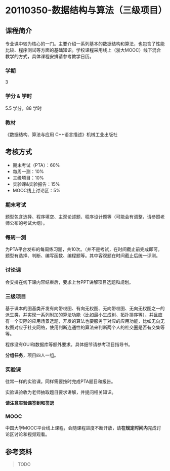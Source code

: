 # 20110350-数据结构与算法（三级项目）

## 课程简介

专业课中较为核心的一门。主要介绍一系列基本的数据结构和算法，也包含了性能比较、程序测试等方面的基础知识。学校课程采用线上（浙大MOOC）线下混合教学的方式，具体课程安排请参考教学日历。

### 学期

3

### 学分 & 学时

5.5 学分，88 学时

### 教材

《数据结构、算法与应用 C++语言描述》机械工业出版社

## 考核方式

- 期末考试（PTA）：60%
- 每周一测：10%
- 三级项目：10%
- 实验课&实验报告：15%
- MOOC线上讨论区：5%

### 期末考试

题型包含选择、程序填空、主观论述题、程序设计题等（可能会有调整，请参照老师公布的考试大纲）。

### 每周一测

为PTA平台发布的每周练习题，共10次。（并不是考试，在时间截止前完成即可。题型有选择、判断、编写函数、编程题等。其中客观题在时间截止后统一评测。

### 讨论课

会安排在线下课内容结束后，要求上台PPT讲解项目选题和规划。

### 三级项目

基于课本的图基类开发有向带权图、有向无权图、无向带权图、无向无权图之一的派生类，并实现一系列附加的算法功能（比如最小生成树、拓扑排序等），并且应有一个实际的应用场景选题，开发的算法也要服务于对应的应用功能，比如无向无权图对应于社交网络，使用判断连通性的算法来判断两个人的社交圈是否有交集等等。

程序没有GUI和数据库等额外要求。具体细节请参考项目指导书。

**分组任务**，项目四人一组。


### 实验课

往常一样的实验课。同样需要按时完成PTA题目和报告。

实验课验收为老师抽取题目要求讲解，并提问相关知识。

**请注意实验课签到和签退**

### MOOC

中国大学MOOC平台线上课程，会随课程进度不断开放，请**在规定时间内**完成讨论区讨论和视频观看。

## 参考资料

> TODO